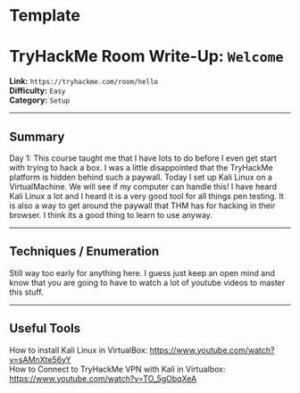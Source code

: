 # Template   
  
# TryHackMe Room Write-Up: `Welcome`  

**Link:** `https://tryhackme.com/room/hello`  
**Difficulty:** `Easy`  
**Category:** `Setup`  

---

## Summary
Day 1: This course taught me that I have lots to do before I even get start with trying to hack a box. I was a little disappointed that the TryHackMe platform is hidden behind such a paywall. Today I set up Kali Linux on a VirtualMachine. We will see if my computer can handle this! I have heard Kali Linux a lot and I heard it is a very good tool for all things pen testing. It is also a way to get around the paywall that THM has for hacking in their browser. I think its a good thing to learn to use anyway. 


---

## Techniques / Enumeration
Still way too early for anything here. I guess just keep an open mind and know that you are going to have to watch a lot of youtube videos to master this stuff. 

---

## Useful Tools
How to install Kali Linux in VirtualBox: https://www.youtube.com/watch?v=sAMnXte56yY  
How to Connect to TryHackMe VPN with Kali in Virtualbox: https://www.youtube.com/watch?v=TO_5gObqXeA
